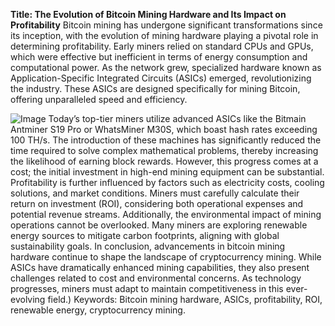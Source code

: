 **Title: The Evolution of Bitcoin Mining Hardware and Its Impact on Profitability**
Bitcoin mining has undergone significant transformations since its inception, with the evolution of mining hardware playing a pivotal role in determining profitability. Early miners relied on standard CPUs and GPUs, which were effective but inefficient in terms of energy consumption and computational power. As the network grew, specialized hardware known as Application-Specific Integrated Circuits (ASICs) emerged, revolutionizing the industry. These ASICs are designed specifically for mining Bitcoin, offering unparalleled speed and efficiency.

![Image](https://github.com/user-attachments/assets/d7419ec9-dc67-403f-bf28-8faea5f1f74f)
Today’s top-tier miners utilize advanced ASICs like the Bitmain Antminer S19 Pro or WhatsMiner M30S, which boast hash rates exceeding 100 TH/s. The introduction of these machines has significantly reduced the time required to solve complex mathematical problems, thereby increasing the likelihood of earning block rewards. However, this progress comes at a cost; the initial investment in high-end mining equipment can be substantial. 
Profitability is further influenced by factors such as electricity costs, cooling solutions, and market conditions. Miners must carefully calculate their return on investment (ROI), considering both operational expenses and potential revenue streams. Additionally, the environmental impact of mining operations cannot be overlooked. Many miners are exploring renewable energy sources to mitigate carbon footprints, aligning with global sustainability goals.
In conclusion, advancements in bitcoin mining hardware continue to shape the landscape of cryptocurrency mining. While ASICs have dramatically enhanced mining capabilities, they also present challenges related to cost and environmental concerns. As technology progresses, miners must adapt to maintain competitiveness in this ever-evolving field.)
Keywords: Bitcoin mining hardware, ASICs, profitability, ROI, renewable energy, cryptocurrency mining.
